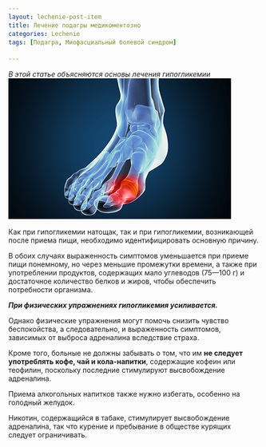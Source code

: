 ```yaml
---
layout: lechenie-post-item
title: Лечение подагры медикоментозно
categories: Lechenie
tags: [Подагра, Миофасциальный болевой синдром]

---
```

*В этой статье объясняются основы лечения гипогликемии*
![Подагра](/images/factory/other/podagra.png)

Как при гипогликемии натощак, так и при гипогликемии, возникающей после приема пищи, необходимо идентифицировать основную причину. 

В обоих случаях выраженность симптомов уменьшается при приеме пищи понемному, но через меньшие промежутки времени, а также при употреблении продуктов, содержащих мало углеводов (75—100 г) и достаточное количество белков и жиров, чтобы обеспечить потребности организма. 

***При физических упражнениях гипогликемия усиливается.*** 

Однако физические упражнения могут помочь снизить чувство беспокойства, а следовательно, и выраженность симптомов, зависимых от выброса адреналина вследствие страха. 

Кроме того, больные не должны забывать о том, что им **не следует употреблять кофе, чай и кола-напитки**, содержащие кофеин или теофилин, поскольку последние стимулируют высвобождение адреналина. 

Приема алкогольных напитков также нужно избегать, особенно на голодный желудок. 

Никотин, содержащийся в табаке, стимулирует высвобождение адреналина, так что курение и пребывание в обществе курящих следует ограничивать.